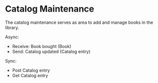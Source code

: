 # Catalog Maintenance

The catalog maintenance serves as area to add and manage books in the library.

Async:
- Receive: Book bought (Book)
- Send: Catalog updated (Catalog entry)

Sync:

- Post Catalog entry
- Get Catalog entry